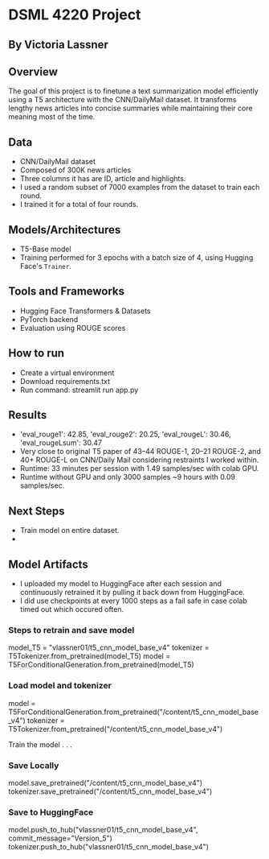 # DSML 4220 Project
## By Victoria Lassner

## Overview
The goal of this project is to finetune a text summarization model efficiently using a T5 architecture with the CNN/DailyMail dataset. It transforms lengthy news articles into concise summaries while maintaining their core meaning most of the time.

## Data
- CNN/DailyMail dataset
- Composed of 300K news articles
- Three columns it has are ID, article and highlights.
- I used a random subset of 7000 examples from the dataset to train each round.
- I trained it for a total of four rounds.

## Models/Architectures
- T5-Base model 
- Training performed for 3 epochs with a batch size of 4, using Hugging Face's `Trainer`.

## Tools and Frameworks
- Hugging Face Transformers & Datasets
- PyTorch backend
- Evaluation using ROUGE scores

## How to run
- Create a virtual environment
- Download requirements.txt
- Run command: streamlit run app.py

## Results
- 'eval_rouge1': 42.85, 'eval_rouge2': 20.25, 'eval_rougeL': 30.46, 'eval_rougeLsum': 30.47
- Very close to original T5 paper of 43–44 ROUGE-1, 20–21 ROUGE-2, and 40+ ROUGE-L on CNN/Daily Mail considering restraints I worked within.
- Runtime: 33 minutes per session with 1.49 samples/sec with colab GPU.
- Runtime without GPU and only 3000 samples ~9 hours with 0.09 samples/sec.

## Next Steps
- Train model on entire dataset.
- 

## Model Artifacts
- I uploaded my model to HuggingFace after each session and continuously retrained it by pulling it back down from HuggingFace.
- I did use checkpoints at every 1000 steps as a fail safe in case colab timed out which occured often.

### Steps to retrain and save model
model_T5 = "vlassner01/t5_cnn_model_base_v4"
tokenizer = T5Tokenizer.from_pretrained(model_T5)
 model = T5ForConditionalGeneration.from_pretrained(model_T5)
### Load model and tokenizer
model = T5ForConditionalGeneration.from_pretrained("/content/t5_cnn_model_base_v4")
tokenizer = T5Tokenizer.from_pretrained("/content/t5_cnn_model_base_v4")

Train the model . . .

### Save Locally
model.save_pretrained("/content/t5_cnn_model_base_v4")
tokenizer.save_pretrained("/content/t5_cnn_model_base_v4")

### Save to HuggingFace
model.push_to_hub("vlassner01/t5_cnn_model_base_v4",  commit_message="Version_5")
tokenizer.push_to_hub("vlassner01/t5_cnn_model_base_v4")
